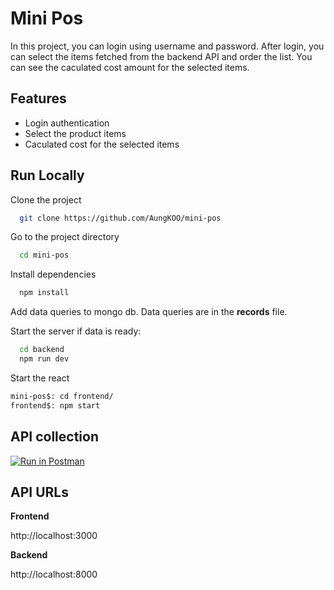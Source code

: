 # Mini Pos

In this project, you can login using username and password. After login, you can select the items fetched from the backend API and order the list. You can see the caculated cost amount for the selected items.

## Features

- Login authentication
- Select the product items
- Caculated cost for the selected items

## Run Locally

Clone the project

```bash
  git clone https://github.com/AungKOO/mini-pos
```

Go to the project directory

```bash
  cd mini-pos
```

Install dependencies

```bash
  npm install
```

Add data queries to mongo db.
Data queries are in the **records** file.

Start the server if data is ready:

```bash
  cd backend
  npm run dev
```

Start the react

```bash
mini-pos$: cd frontend/
frontend$: npm start
```

## API collection

[![Run in Postman](https://run.pstmn.io/button.svg)](https://app.getpostman.com/run-collection/18358029-b120211d-688a-443d-9a5b-f45c562315ec?action=collection%2Ffork&collection-url=entityId%3D18358029-b120211d-688a-443d-9a5b-f45c562315ec%26entityType%3Dcollection%26workspaceId%3Dd507b673-ac4f-425f-8545-75ff047ece5b)

## API URLs

**Frontend**

http://localhost:3000

**Backend**

http://localhost:8000
